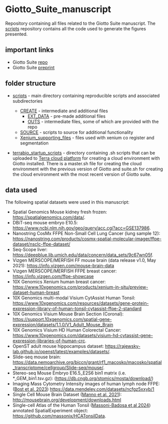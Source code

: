 # Giotto_Suite_manuscript
Repository containing all files related to the Giotto Suite manuscript.
The [scripts](scripts/) repository contains all the code used to generate the figures presented.

## important links
- Giotto Suite [repo](http://giottosuite.com)
- Giotto Suite [preprint](https://www.biorxiv.org/content/10.1101/2023.11.26.568752v1)

## folder structure
- [scripts](scripts/) - main directory containing reproducible scripts and associated subdirectories
  - [CREATE](scripts/CREATE/) - intermediate and additional files
    - [EXT_DATA](scripts/CREATE/EXTDATA/) - pre-made additional files
    - [OUTS](scripts/CREATE/OUTS/) - intermediate files, some of which are provided with the repo
  - [SOURCE](scripts/SOURCE/) - scripts to source for additional functionality
  - [Xenium_supporting_files](scripts/Xenium_supporting_files/) - files used with xenium co register and segmentation
 
- [terrabio_startup_scripts](terrabio_startup_scripts/) - directory containing .sh scripts that can be uploaded to [Terra cloud platform](https://app.terra.bio/) for creating a cloud environment with Giotto installed. There is a master.sh file for creating the cloud environment with the previous version of Giotto and suite.sh for creating the cloud environment with the most recent version of Giotto suite.

## data used
The following spatial datasets were used in this manuscript:    
- Spatial Genomics Mouse kidney fresh frozen: https://spatialgenomics.com/data/.    
- DBiT-seq mouse embryo E10.5: https://www.ncbi.nlm.nih.gov/geo/query/acc.cgi?acc=GSE137986.    
- Nanostring CosMx FFPE Non-Small Cell Lung Cancer (lung sample 12): https://nanostring.com/products/cosmx-spatial-molecular-imager/ffpe-dataset/nsclc-ffpe-dataset/     
- Seq-Scope liver: https://deepblue.lib.umich.edu/data/concern/data_sets/9c67wn05f.    
- Vizgen MERSCOPE/MERFISH FF mouse brain (data release v1.0, May 2021): https://info.vizgen.com/mouse-brain-data    
- Vizgen MERSCOPE/MERFISH FFPE breast cancer: https://info.vizgen.com/ffpe-showcase    
- 10X Genomics Xenium human breast cancer: https://www.10xgenomics.com/products/xenium-in-situ/preview-dataset-human-breast     
- 10X Genomics multi-modal Visium CytAssist Human Tonsil: https://www.10xgenomics.com/resources/datasets/gene-protein-expression-library-of-human-tonsil-cytassist-ffpe-2-standard    
- 10X Genomics Visium Mouse Brain Section (Coronal): https://support.10xgenomics.com/spatial-gene-expression/datasets/1.1.0/V1_Adult_Mouse_Brain
- 10X Genomics Visium HD Human Colorectal Cancer: https://www.10xgenomics.com/datasets/visium-hd-cytassist-gene-expression-libraries-of-human-crc.
- OpenST adult mouse hippocampus dataset: https://rajewsky-lab.github.io/openst/latest/examples/datasets/.
- Slide-seq mouse brain: https://data.nemoarchive.org/biccn/grant/rf1_macosko/macosko/spatial_transcriptome/cellgroup/Slide-seq/mouse/.
- Stereo-seq Mouse Embryo E16.5_E2S6 bin1 matrix (i.e. *_GEM_bin1.tsv.gz): (https://db.cngb.org/stomics/mosta/download/)    
- Imaging Mass Cytometry Intensity images of human lymph node FFPE: ([Bost et al. 2023](https://doi.org/10.1038/s41592-022-01692-z)) https://data.mendeley.com/datasets/ncfgz5xxyb/1    
- Single Cell Mouse Brain Dataset ([Manno et al. 2021](https://doi.org/10.1038/s41586-021-03775-x])): http://mousebrain.org/development/downloads.html     
- Single-cell Atlas of the Human Tonsil ([Massoni-Badosa et al 2024](https://doi.org/10.1016/j.immuni.2024.01.006)) annotated SpatialExperiment object: https://github.com/massonix/HCATonsilData.
